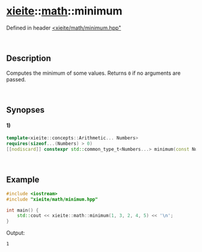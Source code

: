# [xieite](../../xieite.md)\:\:[math](../../math.md)\:\:minimum
Defined in header [<xieite/math/minimum.hpp"](../../../include/xieite/math/minimum.hpp)

&nbsp;

## Description
Computes the minimum of some values. Returns `0` if no arguments are passed.

&nbsp;

## Synopses
#### 1)
```cpp
template<xieite::concepts::Arithmetic... Numbers>
requires(sizeof...(Numbers) > 0)
[[nodiscard]] constexpr std::common_type_t<Numbers...> minimum(const Numbers... values) noexcept;
```

&nbsp;

## Example
```cpp
#include <iostream>
#include "xieite/math/minimum.hpp"

int main() {
    std::cout << xieite::math::minimum(1, 3, 2, 4, 5) << '\n';
}
```
Output:
```
1
```
